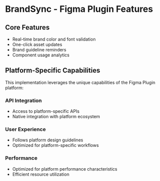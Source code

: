 # BrandSync - Figma Plugin Features

## Core Features
- Real-time brand color and font validation
- One-click asset updates
- Brand guideline reminders
- Component usage analytics

## Platform-Specific Capabilities
This implementation leverages the unique capabilities of the Figma Plugin platform:

### API Integration
- Access to platform-specific APIs
- Native integration with platform ecosystem

### User Experience
- Follows platform design guidelines
- Optimized for platform-specific workflows

### Performance
- Optimized for platform performance characteristics
- Efficient resource utilization

